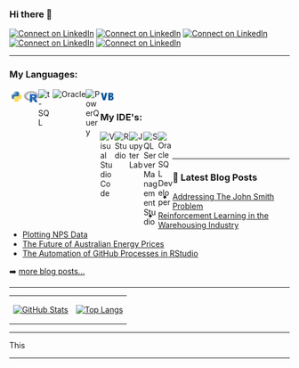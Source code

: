 ### Hi there 👋

<!-- Shield details: https://shields.io/#your-badge -->
[![Connect on LinkedIn](https://img.shields.io/badge/--website?label=Website&logo=home-assistant&style=social)][website]
[![Connect on LinkedIn](https://img.shields.io/badge/--linkedin?label=LinkedIn&logo=linkedin&style=social)][linkedin]
[![Connect on LinkedIn](https://img.shields.io/badge/--stackoverflow?label=StackOverflow&logo=stack-overflow&style=social)][stackoverflow]
[![Connect on LinkedIn](https://img.shields.io/badge/--github?label=GitHub&logo=github&style=social)][github]
[![Connect on LinkedIn](https://img.shields.io/badge/--medium?label=Medium&logo=medium&style=social)][medium]

---

### My Languages:

[<img align="left" alt="Python" width="26px" src="https://raw.githubusercontent.com/github/explore/80688e429a7d4ef2fca1e82350fe8e3517d3494d/topics/python/python.png" />](https://www.python.org/ "Python")
[<img align="left" alt="R" width="26px" src="https://raw.githubusercontent.com/github/explore/80688e429a7d4ef2fca1e82350fe8e3517d3494d/topics/r/r.png" />](https://www.r-project.org/ "R")
[<img align="left" alt="t-SQL" width="26px" src="https://hackr.io/tutorials/learn-sql-server/logo/logo-sql-server?ver=1557508629" />](https://www.microsoft.com/en-au/sql-server/ "PL-SQL")
[<img align="left" alt="Oracle" height="26px" src="https://www.tenfold.com/wp-content/uploads/2017/05/icon-oracle-sales-cloud.png" />](https://oracle.com/database "Oracle Database")
[<img align="left" alt="PowerQuery" width="26px" src="https://computrain.com//wp-content/uploads/2018/02/pq-icon-150x150.png" />](https://docs.microsoft.com/en-us/power-query/ "Power Query")
[<img align="left" alt="VB" width="26px" src="https://raw.githubusercontent.com/vscode-icons/vscode-icons/master/icons/file_type_vb.svg" />](https://docs.microsoft.com/en-us/dotnet/visual-basic/ "Visual Basic")

</br>

### My IDE's:

[<img align="left" alt="Visual Studio Code" width="26px" src="https://upload.wikimedia.org/wikipedia/commons/thumb/9/9a/Visual_Studio_Code_1.35_icon.svg/1024px-Visual_Studio_Code_1.35_icon.svg.png" />](https://code.visualstudio.com/ "Visual Studio Code")
[<img align="left" alt="RStudio" width="26px" src="https://enholm.net/wp-content/uploads/2015/08/RStudio-Ball.png" />](https://rstudio.com/ "RStudio")
[<img align="left" alt="Jupyter Lab" width="26px" src="https://miro.medium.com/max/1036/1*FogMIj4gYwp3fTHLZuwavQ.png" />](https://jupyterlab.readthedocs.io/en/latest/ "Jupyter Lab")
[<img align="left" alt="SQL Server Management Studio" width="26px" src="https://www.edureka.co/blog/wp-content/uploads/2019/10/logo.png" />](https://docs.microsoft.com/en-us/sql/ssms/ "SQL Server Management Studio")
[<img align="left" alt="Oracle SQL Developer" width="26px" src="https://www.freeiconspng.com/uploads/sql-server-icon-png-28.png" />](http://oracle.com/technetwork/developer-tools/sql-developer/ "Oracle SQL Developer")

</br>
</br>

---

### 📕 Latest Blog Posts

<!-- Blog Post Workflow: https://github.com/gautamkrishnar/blog-post-workflow -->

<!-- BLOG-POST-LIST:START -->
- [Addressing The John Smith Problem](https://towardsdatascience.com/addressingthejohnsmithproblem-1533da4f7db8?source=rss-56d03114dd5a------2)
- [Reinforcement Learning in the Warehousing Industry](https://medium.com/ai-in-plain-english/reinforcement-learning-in-the-warehousing-industry-a5e7f1c28422?source=rss-56d03114dd5a------2)
- [Plotting NPS Data](https://medium.com/analytics-vidhya/plottingnps-2958b642a51f?source=rss-56d03114dd5a------2)
- [The Future of Australian Energy Prices](https://medium.com/trends-in-data-science/ausenergyprices-737b9cbe5540?source=rss-56d03114dd5a------2)
- [The Automation of GitHub Processes in RStudio](https://medium.com/@chrimaho/githubautomation-ce1b7616fa8c?source=rss-56d03114dd5a------2)
<!-- BLOG-POST-LIST:END -->

➡️ [more blog posts...][medium]

---

<!-- GitHub Stats: https://github.com/anuraghazra/github-readme-stats -->
<!-- Set up as a one-row table, to get some pretty formatting of columns & borders -->

<table align="center">
<tr>
<td align="center">

[![GitHub Stats](https://github-readme-stats.vercel.app/api?username=chrimaho&show_icons=true&hide_border=true)][github]

</td>
<td align="center">

[![Top Langs](https://github-readme-stats.vercel.app/api/top-langs/?username=chrimaho&langs_count=8&hide_border=true&hide=html)][github]

</td>
</tr>
</table>

---

<!-- GitHub Activity: https://github.com/marketplace/actions/github-activity-readme -->

This

---

<!--
**chrimaho/chrimaho** is a ✨ _special_ ✨ repository because its `README.md` (this file) appears on your GitHub profile.

Here are some ideas to get you started:

- 🔭 I’m currently working on ...
- 🌱 I’m currently learning ...
- 👯 I’m looking to collaborate on ...
- 🤔 I’m looking for help with ...
- 💬 Ask me about ...
- 📫 How to reach me: ...
- 😄 Pronouns: ...
- ⚡ Fun fact: ...

-->

[website]: https://chrismahoney.com.au/
[linkedin]: https://www.linkedin.com/in/chrimaho/
[github]: https://github.com/chrimaho
[medium]: https://medium.com/@chrimaho
[stackoverflow]: https://stackoverflow.com/users/12036005/chrimaho